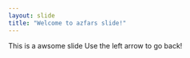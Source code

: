```yaml
---
layout: slide
title: "Welcome to azfars slide!"
---
```

This is a awsome slide
Use the left arrow to go back!